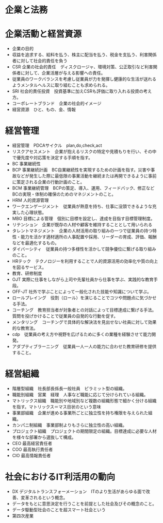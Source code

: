 # 企業と法務
# 企業活動と経営資源
- 企業の目的
- 収益を追求する、給料を払う、株主に配当を払う、税金を支払う、利害関係者に対して社会的責任を負う
- CSR 企業の社会的責任　ディスクロージャ、環境対策、公正取引など利害関係者に対して、企業活層が与える影響への責任。
- 従業員のワークバランスを考慮し従業員が力を発揮し健康的な生活が送れるようメンタルヘルスに取り組むことも求められる。
- SRI 社会的責任投資　投資基準に加えCSRも評価に取り入れる投資の考え方。
- コーポレートブランド　企業の社会的イメージ
- 経営資源　ひと、もの、金、情報
# 経営管理
- 経営管理　PDCAサイクル　plan,do,check,act
- リスクアセスメント　企業が抱えるリスクの特定や見積もりを行い、その中で優先度や対応策を決定する手順を指す。
- BC 事業継続性
- BCP 事業継続計画　BC自業継続性を実現するための計画を指す。災害や事故などが発生した際に最低限の事業活動を継続または再開できるように事前に策定される企業の行動計画のこと。
- BCM 事業継続管理　BCPの策定、導入、運用、フィードバック、修正などBCの実現・体制の確保のためのマネジメントのこと。
- HRM 人的資源管理
- ワークエンゲージメント　従業員が熱意を持ち、仕事に没頭できるような充実した心理状態。
- MBO 目標による管理　個別に目標を設定し、達成を目指す目標管理制度。
- リテンション　企業が既存の人材や顧客を維持することとして用いられる
- タレントマネジメント　企業の人材活用の取り組みの一つで従業員の持つ特性・能力を活かす適材適所の人事配置や採用、リーダーの育成、評価、報酬などを最適化するもの。
- ダイバーシティ　従業員の持つ多様性を活かして競争優位に繋げる取り組みのこと。
- HRテック　テクノロジーを利用することで人的資源活用の効率化や質の向上を図るサービス。
- 教育、研修制度
- OJT 実際に仕事をしながら上司や先輩社員から仕事を学ぶ、実践的な教育手段。
- OFF-JT 社外で学ぶことによって一般化された技能や知識について学ぶ。
- ロールプレイング　役割（ロール）を演じることでコツや問題点に気づかせる手法。
- コーチング　教育担当者が対象者との対話によって目標達成に繋げる手法。質問を投げかけることで従業員の自発的な行動を促す。
- メンタリング　コーチングで具体的な解決法を見出せない社員に対して効果的な教育法。
- cdp　従業員の考え方や視野を広げるために多くの業種を経験させて能力開発。
- アダプティブラーニング　従業員一人一人の能力に合わせた教育研修を提供すること。
# 経営組織
- 階層型組織　社長部長係長一般社員　ピラミット型の組織。
- 職能別組織　営業　経理　人事など職能に応じて分けられている組織。
- マトリックス組織　職能別や地域別など複数の組織形態で細かく分ける組織を指す。マトリックス＝マス目状のという意味
- 事業部組織　企業が進める事業所ごとに独立性を持ち権限を与えられた組織。
- カンパニ制組織　事業部制よりもさらに独立性の高い組織。
- プロジェクト組織　プロジェクトの期間限定の組織。目標達成に必要な人材を様々な部署から選抜して構成。
- CEO 最高経営責任者
- COO 最高執行責任者
- CIO 最高情報責任者
# 社会におけるIT利活用の動向
- DX デジタルトランスフォーメーション　ITのより生活があらゆる面で改善、変革されるという概念。
- データをもとに意思決定を行うことを前提とした社会及びその概念のこと。
- データ駆動型社会のことを超スマート社会という
- 第四次産業
